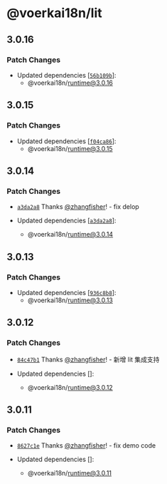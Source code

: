 # @voerkai18n/lit

## 3.0.16

### Patch Changes

- Updated dependencies [[`56b109b`](https://github.com/zhangfisher/voerka-i18n/commit/56b109b354bd19b73910fecee7b959ce4b65d5cf)]:
  - @voerkai18n/runtime@3.0.16

## 3.0.15

### Patch Changes

- Updated dependencies [[`f04ca86`](https://github.com/zhangfisher/voerka-i18n/commit/f04ca8659b03641a51b37968adf115d8443b34f8)]:
  - @voerkai18n/runtime@3.0.15

## 3.0.14

### Patch Changes

- [`a3da2a8`](https://github.com/zhangfisher/voerka-i18n/commit/a3da2a8f2c5f949f35191126494ac3ef651f268f) Thanks [@zhangfisher](https://github.com/zhangfisher)! - fix delop

- Updated dependencies [[`a3da2a8`](https://github.com/zhangfisher/voerka-i18n/commit/a3da2a8f2c5f949f35191126494ac3ef651f268f)]:
  - @voerkai18n/runtime@3.0.14

## 3.0.13

### Patch Changes

- Updated dependencies [[`936c8b8`](https://github.com/zhangfisher/voerka-i18n/commit/936c8b8d384a698aa0e60eec093250e52db5ace7)]:
  - @voerkai18n/runtime@3.0.13

## 3.0.12

### Patch Changes

- [`84c47b1`](https://github.com/zhangfisher/voerka-i18n/commit/84c47b1597bc24c8ed4e40295843e60ec068f2f9) Thanks [@zhangfisher](https://github.com/zhangfisher)! - 新增 lit 集成支持

- Updated dependencies []:
  - @voerkai18n/runtime@3.0.12

## 3.0.11

### Patch Changes

- [`8627c1e`](https://github.com/zhangfisher/voerka-i18n/commit/8627c1ee9a8d21488327a2ce716657168a1968d3) Thanks [@zhangfisher](https://github.com/zhangfisher)! - fix demo code

- Updated dependencies []:
  - @voerkai18n/runtime@3.0.11
